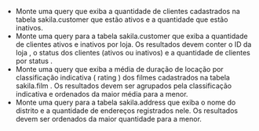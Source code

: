 - Monte uma query que exiba a quantidade de clientes cadastrados na tabela sakila.customer que estão ativos e a quantidade que estão inativos.
- Monte uma query para a tabela sakila.customer que exiba a quantidade de clientes ativos e inativos por loja. Os resultados devem conter o ID da loja , o status dos clientes (ativos ou inativos) e a quantidade de clientes por status .
- Monte uma query que exiba a média de duração de locação por classificação indicativa ( rating ) dos filmes cadastrados na tabela sakila.film . Os resultados devem ser agrupados pela classificação indicativa e ordenados da maior média para a menor.
- Monte uma query para a tabela sakila.address que exiba o nome do distrito e a quantidade de endereços registrados nele. Os resultados devem ser ordenados da maior quantidade para a menor.